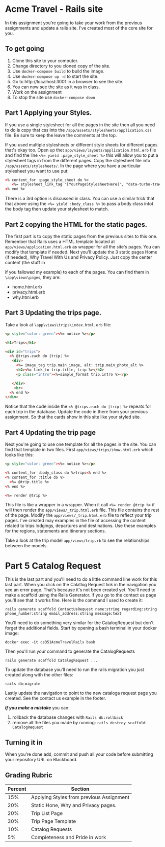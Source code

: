 # Acme Travel - Rails site

In this assignment you're going to take your work from the previous assignments and update a rails site.  I've created most of the core site for you.  

## To get going

1. Clone this site to your computer.
2. Change directory to you cloned copy of the site.
3. Use `docker-compose build` to build the image.
4. Use `docker-compose up -d` to start the site.
5. Go to http://localhost:3001 in a browser to see the site.
6. You can now see the site as it was in class.
7. Work on the assignment
8. To stop the site use `docker-compose down`

## Part 1 Applying your Styles.

If you use a single stylesheet for all the pages in the site then all you need to do is copy that css into the  `/app/assets/stylesheets/application.css` file.  Be sure to keep the leave the comments at the top. 

If you used multiple stylesheets or different style sheets for different pages that's okay too.  Open up thet `app/views/layouts/application.html.erb` file and find the line `<%= yield :page_style_sheet %>` this will allow you to put a stylesheet tags in from the different pages. Copy the stylesheet file into `/app/assets/stylesheets/`. In the page where you have a particular stylesheet you want to use put:
```html
<% content_for :page_style_sheet do %>
   <%= stylesheet_link_tag "[YourPageStylesheetHere]", "data-turbo-track": "reload" %>
<% end %>
```
There is a 3rd option is discussed in class.  You can use a similar trick that that above using the `<%= yield :body_class %>` to pass a body class intot the body tag then update your stylesheet to match. 


## Part 2 copying the HTML for the static pages.

The first part is to copy the static pages from the previous sites to this one.  Remember that Rails uses a HTML template located at `app/views/application.html.erb` as wrapper for all the site's pages. You can modify that template if needed. Next you'll update the 3 static pages Home (if needed), Why Travel With Us and Privacy Policy.  Just copy the center content (the stuff in <main> if you fallowed my example) to each of the pages.  You can find them in `\app\views\pages`, they are:
* home.html.erb
* privacy.html.erb
* why.html.erb

## Part 3 Updating the trips page.

Take a look at `\app\views\trips\index.html.erb` file:
```html
<p style="color: green"><%= notice %></p>

<h1>Trips</h1>

<div id="trips">
  <% @trips.each do |trip| %>
   <div>
     <%= image_tag trip.main_image, alt: trip.main_photo_alt %>
     <h2><%= link_to trip.title, trip %></h2>
     <p class="intro"><%=simple_format trip.intro %></p>

   </div>
    <hr>
  <% end %>
</div>
```

Notice that the code inside the `<% @trips.each do |trip| %>` repeats for each trip in the database.  Update the code in there from your previous assignment. So that the cards show in this site like your styled site. 

## Part 4 Updating the trip page

Next you're going to use one template for all the pages in the site.  You can find that template in two files.  First `app/views/trips/show.html.erb` which looks like this:

```html
<p style="color: green"><%= notice %></p>

<% content_for :body_class do %>trips<% end %>
<% content_for :title do %>
  <%= @trip.title %>
<% end %>

<%= render @trip %>
```
This file is like a wrapper in a wrapper.  When it call `<%= render @trip %>` if will then render the `app/views/_trip.html.erb` file.  This file contains the rest of the page.  Modify the `app/views/_trip.html.erb` file to reflect your trip pages.  I've created may examples in the file of accessing the content related to trips lodgings, departures and destinations.  Use these examples for the regions, statements and itinerary sections. 

Take a look at the trip model `app/views/trip.rb` to see the relationships between the models.  

# Part 5 Catalog Request

This is the last part and you'll need to do a little command line work for this last part.  When you click on the Calatlog Request link in the navigation you see an error page.  That's because it's not been created yet.  You'll need to make a scaffold using the Rails Generator.  If you go to the contact us page you'll see that it works fine.  Here is the command I used to create it:
```
rails generate scaffold ContactUsRequest name:string regarding:string phone_number:string email_address:string message:text
```

You'll need to do something very similar for the CatalogRequest but don't forget the additional fields.  Start by opening a bash terminal in your docker image:
```
docker exec -it cs351AcmeTravelRails bash 
```
Then you'll run your command to generate the CatalogRequests 
```
rails generate scaffold CatalogRequest ... 
```
To update the database you'll need to run the rails migration you just created along with the other files:
```
rails db:migrate
```

Lastly update the navigation to point to the new cataloga request page you created.  See the contact us example in the footer.

***If you make a mistake*** you can:
1. rollback the database changes with 
```Rails db:rollback```
2. remove all the files you made by running:
```rails destroy scaffold CatalogRequest```

## Turning it in
When you're done add, commit and push all your code before submitting your repository URL on Blackboard. 


## Grading Rubric

| Percent | Section                                  |
|---------|------------------------------------------|
| 15%     | Applying Styles from previous Assignment |
| 20%     | Static Hone, Why and Privacy pages.      |
| 20%     | Trip List Page                           |
| 30%     | Trip Page Template                       |
| 10%     | Catalog Requests                         |
| 5%      | Completeness and Pride in work           |

